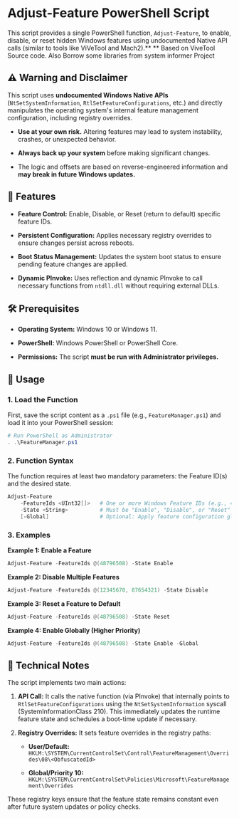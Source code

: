 # Adjust-Feature PowerShell Script
This script provides a single PowerShell function, `Adjust-Feature`, to enable, disable, or reset hidden Windows features using undocumented Native API calls (similar to tools like ViVeTool and Mach2).** **
Based on ViveTool Source code. Also Borrow some libraries from system informer Project
## ⚠️ Warning and Disclaimer

This script uses **undocumented Windows Native APIs** (`NtSetSystemInformation`, `RtlSetFeatureConfigurations`, etc.) and directly manipulates the operating system's internal feature management configuration, including registry overrides.

* **Use at your own risk.** Altering features may lead to system instability, crashes, or unexpected behavior.

* **Always back up your system** before making significant changes.

* The logic and offsets are based on reverse-engineered information and **may break in future Windows updates.**

## 🌟 Features

* **Feature Control:** Enable, Disable, or Reset (return to default) specific feature IDs.

* **Persistent Configuration:** Applies necessary registry overrides to ensure changes persist across reboots.

* **Boot Status Management:** Updates the system boot status to ensure pending feature changes are applied.

* **Dynamic PInvoke:** Uses reflection and dynamic PInvoke to call necessary functions from `ntdll.dll` without requiring external DLLs.

## 🛠️ Prerequisites

* **Operating System:** Windows 10 or Windows 11.

* **PowerShell:** Windows PowerShell or PowerShell Core.

* **Permissions:** The script **must be run with Administrator privileges.**

## 🚀 Usage

### 1. Load the Function

First, save the script content as a `.ps1` file (e.g., `FeatureManager.ps1`) and load it into your PowerShell session:

```powershell
# Run PowerShell as Administrator
. .\FeatureManager.ps1
```

### 2. Function Syntax

The function requires at least two mandatory parameters: the Feature ID(s) and the desired state.

```powershell
Adjust-Feature
    -FeatureIds <UInt32[]>   # One or more Windows Feature IDs (e.g., 48796508)
    -State <String>          # Must be "Enable", "Disable", or "Reset"
    [-Global]                # Optional: Apply feature configuration globally (Higher priority, typically system-wide)
```

### 3. Examples

**Example 1: Enable a Feature**

```powershell
Adjust-Feature -FeatureIds @(48796508) -State Enable
```

**Example 2: Disable Multiple Features**

```powershell
Adjust-Feature -FeatureIds @(12345678, 87654321) -State Disable
```

**Example 3: Reset a Feature to Default**

```powershell
Adjust-Feature -FeatureIds @(48796508) -State Reset
```

**Example 4: Enable Globally (Higher Priority)**

```powershell
Adjust-Feature -FeatureIds @(48796508) -State Enable -Global
```

## 📝 Technical Notes

The script implements two main actions:

1. **API Call:** It calls the native function (via PInvoke) that internally points to `RtlSetFeatureConfigurations` using the `NtSetSystemInformation` syscall (SystemInformationClass 210). This immediately updates the runtime feature state and schedules a boot-time update if necessary.

2. **Registry Overrides:** It sets feature overrides in the registry paths:

   * **User/Default:** `HKLM:\SYSTEM\CurrentControlSet\Control\FeatureManagement\Overrides\08\<ObfuscatedId>`

   * **Global/Priority 10:** `HKLM:\SYSTEM\CurrentControlSet\Policies\Microsoft\FeatureManagement\Overrides`

These registry keys ensure that the feature state remains constant even after future system updates or policy checks.
